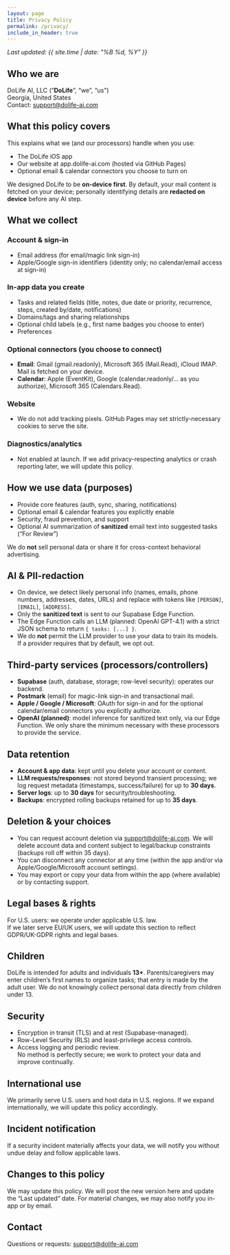 ```yaml
---
layout: page
title: Privacy Policy
permalink: /privacy/
include_in_header: true
---
```


_Last updated: {{ site.time | date: "%B %d, %Y" }}_

## Who we are
DoLife AI, LLC (“**DoLife**”, “we”, “us”)  
Georgia, United States  
Contact: [support@dolife-ai.com](mailto:support@dolife-ai.com)

## What this policy covers
This explains what we (and our processors) handle when you use:
- The DoLife iOS app
- Our website at app.dolife-ai.com (hosted via GitHub Pages)
- Optional email & calendar connectors you choose to turn on

We designed DoLife to be **on-device first**. By default, your mail content is fetched on your device; personally identifying details are **redacted on device** before any AI step.

## What we collect

### Account & sign-in
- Email address (for email/magic link sign-in)
- Apple/Google sign-in identifiers (identity only; no calendar/email access at sign-in)

### In-app data you create
- Tasks and related fields (title, notes, due date or priority, recurrence, steps, created by/date, notifications)
- Domains/tags and sharing relationships
- Optional child labels (e.g., first name badges you choose to enter)
- Preferences

### Optional connectors (you choose to connect)
- **Email**: Gmail (gmail.readonly), Microsoft 365 (Mail.Read), iCloud IMAP. Mail is fetched on your device.  
- **Calendar**: Apple (EventKit), Google (calendar.readonly/… as you authorize), Microsoft 365 (Calendars.Read).

### Website
- We do not add tracking pixels. GitHub Pages may set strictly-necessary cookies to serve the site.

### Diagnostics/analytics
- Not enabled at launch. If we add privacy-respecting analytics or crash reporting later, we will update this policy.

## How we use data (purposes)
- Provide core features (auth, sync, sharing, notifications)
- Optional email & calendar features you explicitly enable
- Security, fraud prevention, and support
- Optional AI summarization of **sanitized** email text into suggested tasks (“For Review”)

We do **not** sell personal data or share it for cross-context behavioral advertising.

## AI & PII-redaction
- On device, we detect likely personal info (names, emails, phone numbers, addresses, dates, URLs) and replace with tokens like `[PERSON]`, `[EMAIL]`, `[ADDRESS]`.
- Only the **sanitized text** is sent to our Supabase Edge Function.
- The Edge Function calls an LLM (planned: OpenAI GPT-4.1) with a strict JSON schema to return `{ tasks: [...] }`.
- We do **not** permit the LLM provider to use your data to train its models. If a provider requires that by default, we opt out.

## Third-party services (processors/controllers)
- **Supabase** (auth, database, storage; row-level security): operates our backend.
- **Postmark** (email) for magic-link sign-in and transactional mail.
- **Apple / Google / Microsoft**: OAuth for sign-in and for the optional calendar/email connectors you explicitly authorize.
- **OpenAI (planned)**: model inference for sanitized text only, via our Edge Function.
We only share the minimum necessary with these processors to provide the service.

## Data retention
- **Account & app data**: kept until you delete your account or content.  
- **LLM requests/responses**: not stored beyond transient processing; we log request metadata (timestamps, success/failure) for up to **30 days**.  
- **Server logs**: up to **30 days** for security/troubleshooting.  
- **Backups**: encrypted rolling backups retained for up to **35 days**.

## Deletion & your choices
- You can request account deletion via [support@dolife-ai.com](mailto:support@dolife-ai.com). We will delete account data and content subject to legal/backup constraints (backups roll off within 35 days).  
- You can disconnect any connector at any time (within the app and/or via Apple/Google/Microsoft account settings).  
- You may export or copy your data from within the app (where available) or by contacting support.

## Legal bases & rights
For U.S. users: we operate under applicable U.S. law.  
If we later serve EU/UK users, we will update this section to reflect GDPR/UK-GDPR rights and legal bases.

## Children
DoLife is intended for adults and individuals **13+**. Parents/caregivers may enter children’s first names to organize tasks; that entry is made by the adult user. We do not knowingly collect personal data directly from children under 13.

## Security
- Encryption in transit (TLS) and at rest (Supabase-managed).  
- Row-Level Security (RLS) and least-privilege access controls.  
- Access logging and periodic review.  
No method is perfectly secure; we work to protect your data and improve continually.

## International use
We primarily serve U.S. users and host data in U.S. regions. If we expand internationally, we will update this policy accordingly.

## Incident notification
If a security incident materially affects your data, we will notify you without undue delay and follow applicable laws.

## Changes to this policy
We may update this policy. We will post the new version here and update the “Last updated” date. For material changes, we may also notify you in-app or by email.

## Contact
Questions or requests: [support@dolife-ai.com](mailto:support@dolife-ai.com)
